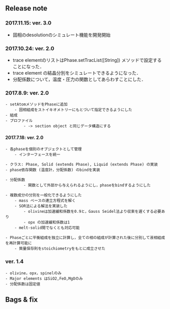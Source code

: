 ## Release note

### 2017.11.15: ver. 3.0

- 固相のdesolutionのシミュレート機能を開発開始

### 2017.10.24: ver. 2.0

- trace elementのリストはPhase.setTracList([String]) メソッドで設定することになった．
- trace element の結晶分別をシミュレートできるようになった．
- 分配係数について，温度・圧力の関数としてあらわすことにした．

### 2017.8.9: ver. 2.0

	- setAtomメソッドをPhaseに追加
		- 固相組成をストイキオメトリーにもとづいて指定できるようにした
	- 組成
	- プロファイル
			- -> section object と同じデータ構造にする

#### 2017.7.18: ver. 2.0

	- 各phaseを個別のオブジェクトとして管理
		- インターフェースを統一

	- クラス: Phase, Solid (extends Phase), Liquid (extends Phase) の実装
	- phase依存関数 (温度計，分配係数) のbindを実装

	- 分配係数
			- 関数として外部から与えられるようにし，phaseをbindするようにした

	- 複数成分の分別を一般化できるようにした
		- mass ベースの連立方程式を解く
		- SOR法による解法を実装した
			- olivineは加速緩和係数を0.9と，Gauss Seidel法より収束を遅くする必要あり
			- opx の加速緩和係数は1
		- melt-solid間でなくとも対応可能

	- Phaseごとに平衡組成を独立に計算し，全ての相の組成が計算された後に分別して液相組成を再計算可能に
		- 質量保存則をstoichiometryをもとに成立させた

### ver. 1.4

	- olivine，opx，spinelのみ
	- Major elements はSiO2,FeO,MgOのみ
	- 分配係数は固定値


## Bags & fix